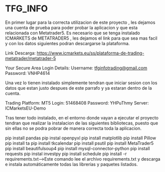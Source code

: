 ﻿# TFG_INFO

En primer lugar para la correcta utilizacion de este proyecto , les dejamos una cuenta de prueba para poder probar la aplicacion y que esta relacionada con Metatrader5. Es necesario que se tenga instalado ICMARKETS de METATRADER5 , les dejamos el link para que sea mas facil y con los datos siguientes podran descargarse la plataforma.

Link Descarga:  https://www.icmarkets.eu/ss/plataforma-de-trading-metatrader/metatrader-5

Your Secure Area Login Details:
Username:	tfginfotrading@gmail.com
Password:	VNHP4614


 Una vez lo tienen instalado simplemente tendran que iniciar sesion con los datos que estan justo despues de este parrafo y ya estaran dentro de la cuenta.

Trading Platform: MT5
Login:	51468408
Password:	YHPuThmy
Server:	ICMarketsEU-Demo

Tras tener todo instalado, en el entorno donde vayan a ejecutar el proyecto tendran que realizar la instalacion de las siguientes bibliotecas, puesto que sin ellas 
no se podra pobrar de manera correcta toda la aplicacion.

pip install pandas
pip instal openpyxl
pip install matplotlib
pip install Pillow   
pip install ta 
pip install tkcalendar
pip install psutil
pip install MetaTrader5
pip install beautifulsoup4
pip install mysql-connector-python
pip install requests
pip instal investpy
pip install schedule
pip install -r requirements.txt-->Este comando lee el archivo requirements.txt y descarga e instala automáticamente todas las librerías y paquetes listados.